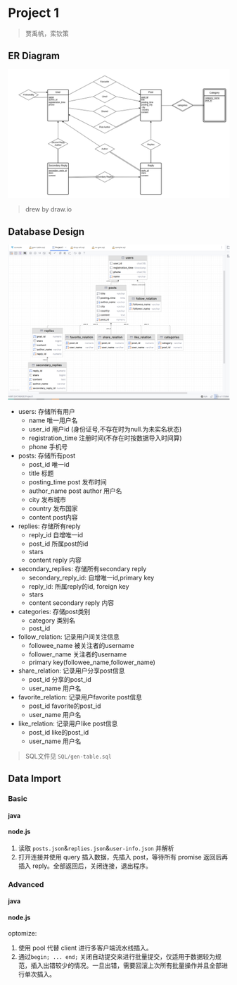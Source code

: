 # Project 1
>
>贾禹帆，栾钦策

## ER Diagram

![er diagram](img/er-diagram.png)
>drew by draw.io

## Database Design

![dg-snapshot](img/db-snapshot.png)

- users: 存储所有用户
  - name 唯一用户名
  - user_id 用户id (身份证号,不存在时为null.为未实名状态)
  - registration_time 注册时间(不存在时按数据导入时间算)
  - phone 手机号
- posts: 存储所有post
  - post_id 唯一id
  - title 标题
  - posting_time post 发布时间
  - author_name post author 用户名
  - city 发布城市
  - country 发布国家
  - content post内容
- replies: 存储所有reply
  - reply_id 自增唯一id
  - post_id 所属post的id
  - stars
  - content reply 内容
- secondary_replies: 存储所有secondary reply
  - secondary_reply_id: 自增唯一id,primary key
  - reply_id: 所属reply的id, foreign key
  - stars
  - content secondary reply 内容
- categories: 存储post类别
  - category 类别名
  - post_id
- follow_relation: 记录用户间关注信息
  - followee_name 被关注者的username
  - follower_name 关注者的username
  - primary key(followee_name,follower_name)
- share_relation: 记录用户分享post信息
  - post_id 分享的post_id
  - user_name 用户名
- favorite_relation: 记录用户favorite post信息
  - post_id favorite的post_id
  - user_name 用户名
- like_relation: 记录用户like post信息
  - post_id like的post_id
  - user_name 用户名

>SQL文件见 `SQL/gen-table.sql`

## Data Import

### Basic

#### java

#### node.js

1. 读取 `posts.json`&`replies.json`&`user-info.json` 并解析
2. 打开连接并使用 query 插入数据，先插入 post，等待所有 promise 返回后再插入 reply。全部返回后，关闭连接，退出程序。

### Advanced

#### java

#### node.js
optomize:
1. 使用 pool 代替 client 进行多客户端流水线插入。
2. 通过`begin; ... end;` 关闭自动提交来进行批量提交，仅适用于数据较为规范，插入出错较少的情况。一旦出错，需要回滚上次所有批量操作并且全部进行单次插入。

